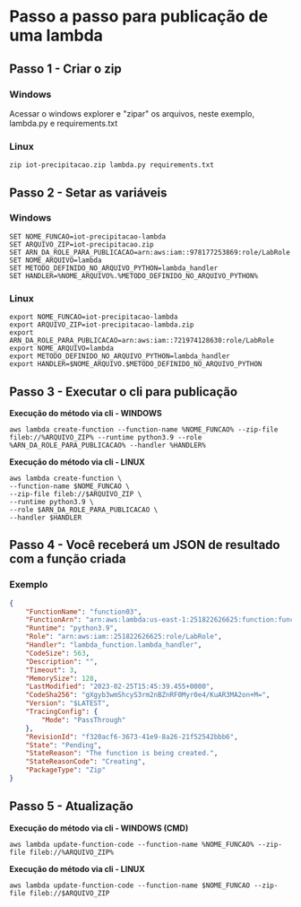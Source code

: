 # Passo a passo para publicação de uma lambda

## Passo 1 - Criar o zip
### Windows
Acessar o windows explorer e "zipar" os arquivos, neste exemplo, lambda.py e requirements.txt

### Linux
```shell
zip iot-precipitacao.zip lambda.py requirements.txt
```

## Passo 2 - Setar as variáveis

### Windows

```shell
SET NOME_FUNCAO=iot-precipitacao-lambda
SET ARQUIVO_ZIP=iot-precipitacao.zip
SET ARN_DA_ROLE_PARA_PUBLICACAO=arn:aws:iam::978177253869:role/LabRole
SET NOME_ARQUIVO=lambda
SET METODO_DEFINIDO_NO_ARQUIVO_PYTHON=lambda_handler
SET HANDLER=%NOME_ARQUIVO%.%METODO_DEFINIDO_NO_ARQUIVO_PYTHON%
```

### Linux
```shell
export NOME_FUNCAO=iot-precipitacao-lambda
export ARQUIVO_ZIP=iot-precipitacao-lambda.zip
export ARN_DA_ROLE_PARA_PUBLICACAO=arn:aws:iam::721974128630:role/LabRole
export NOME_ARQUIVO=lambda
export METODO_DEFINIDO_NO_ARQUIVO_PYTHON=lambda_handler
export HANDLER=$NOME_ARQUIVO.$METODO_DEFINIDO_NO_ARQUIVO_PYTHON
```
## Passo 3 - Executar o cli para publicação

**Execução do método via cli - WINDOWS**

```shell
aws lambda create-function --function-name %NOME_FUNCAO% --zip-file fileb://%ARQUIVO_ZIP% --runtime python3.9 --role %ARN_DA_ROLE_PARA_PUBLICACAO% --handler %HANDLER%
```

**Execução do método via cli - LINUX**
```shell
aws lambda create-function \
--function-name $NOME_FUNCAO \
--zip-file fileb://$ARQUIVO_ZIP \
--runtime python3.9 \
--role $ARN_DA_ROLE_PARA_PUBLICACAO \
--handler $HANDLER
```

## Passo 4 - Você receberá um JSON de resultado com a função criada

### Exemplo
```json
{
    "FunctionName": "function03",
    "FunctionArn": "arn:aws:lambda:us-east-1:251822626625:function:function03",
    "Runtime": "python3.9",
    "Role": "arn:aws:iam::251822626625:role/LabRole",
    "Handler": "lambda_function.lambda_handler",
    "CodeSize": 563,
    "Description": "",
    "Timeout": 3,
    "MemorySize": 128,
    "LastModified": "2023-02-25T15:45:39.455+0000",
    "CodeSha256": "gXgyb3wmShcyS3rm2nBZnRF0Myr0e4/KuAR3MA2on+M=",
    "Version": "$LATEST",
    "TracingConfig": {
        "Mode": "PassThrough"
    },
    "RevisionId": "f320acf6-3673-41e9-8a26-21f52542bbb6",
    "State": "Pending",
    "StateReason": "The function is being created.",
    "StateReasonCode": "Creating",
    "PackageType": "Zip"
}

```

## Passo 5 - Atualização

**Execução do método via cli - WINDOWS (CMD)**

```shell
aws lambda update-function-code --function-name %NOME_FUNCAO% --zip-file fileb://%ARQUIVO_ZIP%
```

**Execução do método via cli - LINUX**
```shell
aws lambda update-function-code --function-name $NOME_FUNCAO --zip-file fileb://$ARQUIVO_ZIP
```